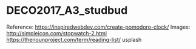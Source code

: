# DECO2017_A3_studbud
Reference: https://inspiredwebdev.com/create-pomodoro-clock/
Images: http://simpleicon.com/stopwatch-2.html
https://thenounproject.com/term/reading-list/
usplash
